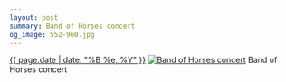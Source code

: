 ```yaml
---
layout: post
summary: Band of Horses concert
og_image: 552-960.jpg
---
```


<p>
  <time><a href="/552">{{ page.date | date: "%B %e, %Y" }}</a></time>
  <a href="/552"><img src="{{ site.assets_url }}/552-480.jpg" srcset="{{ site.assets_url }}/552-240.jpg 240w, {{ site.assets_url }}/552-480.jpg 480w, {{ site.assets_url }}/552-720.jpg 720w, {{ site.assets_url }}/552-960.jpg 960w" sizes="(min-width: 700px) 50vw, calc(100vw - 2rem)" alt="Band of Horses concert" /></a>
  <span>Band of Horses concert</span>
</p>
